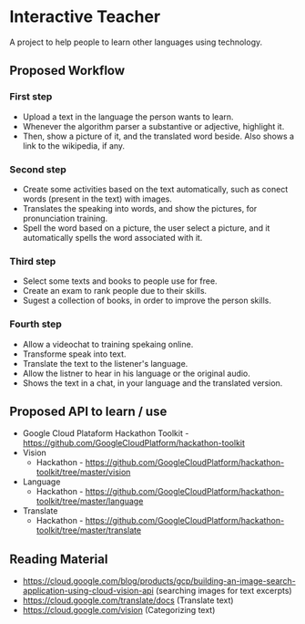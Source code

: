 # Interactive Teacher
A project to help people to learn other languages using technology.

## Proposed Workflow

### First step
- Upload a text in the language the person wants to learn.
- Whenever the algorithm parser a substantive or adjective, highlight it.
- Then, show a picture of it, and the translated word beside. Also shows a link to the wikipedia, if any.

### Second step
- Create some activities based on the text automatically, such as conect words (present in the text) with images.
- Translates the speaking into words, and show the pictures, for pronunciation training.
- Spell the word based on a picture, the user select a picture, and it automatically spells the word associated with it.

### Third step
- Select some texts and books to people use for free.
- Create an exam to rank people due to their skills.
- Sugest a collection of books, in order to improve the person skills.

### Fourth step
- Allow a videochat to training spekaing online.
- Transforme speak into text.
- Translate the text to the listener's language.
- Allow the listner to hear in his language or the original audio.
- Shows the text in a chat, in your language and the translated version.

## Proposed API to learn / use
- Google Cloud Plataform Hackathon Toolkit - https://github.com/GoogleCloudPlatform/hackathon-toolkit
- Vision
  - Hackathon - https://github.com/GoogleCloudPlatform/hackathon-toolkit/tree/master/vision
- Language
  - Hackathon - https://github.com/GoogleCloudPlatform/hackathon-toolkit/tree/master/language
- Translate
  - Hackathon - https://github.com/GoogleCloudPlatform/hackathon-toolkit/tree/master/translate

## Reading Material
- https://cloud.google.com/blog/products/gcp/building-an-image-search-application-using-cloud-vision-api (searching images for text excerpts)
- https://cloud.google.com/translate/docs (Translate text)
- https://cloud.google.com/vision (Categorizing text)
